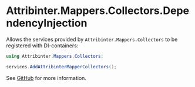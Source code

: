 # Attribinter.Mappers.Collectors.DependencyInjection

Allows the services provided by `Attribinter.Mappers.Collectors` to be registered with DI-containers:

```csharp
using Attribinter.Mappers.Collectors;

services.AddAttribinterMapperCollectors();
```

See [GitHub](https://github.com/Attribinter/Attribinter.Mappers.Collectors) for more information.